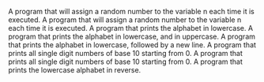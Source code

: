A program that will assign a random number to the variable n each time it is executed.
A program that will assign a random number to the variable n each time it is executed.
A program that prints the alphabet in lowercase.
A program that prints the alphabet in lowercase, and in uppercase.
A program that prints the alphabet in lowercase, followed by a new line.
A program that prints all single digit numbers of base 10 starting from 0.
A program that prints all single digit numbers of base 10 starting from 0.
A program that prints the lowercase alphabet in reverse.

